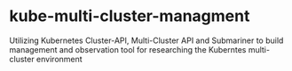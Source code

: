 # kube-multi-cluster-managment
Utilizing Kubernetes Cluster-API, Multi-Cluster API and Submariner to build management and observation tool for researching the Kuberntes multi-cluster environment
